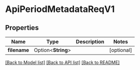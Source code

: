 # ApiPeriodMetadataReqV1

## Properties

Name | Type | Description | Notes
------------ | ------------- | ------------- | -------------
**filename** | Option<**String**> |  | [optional]

[[Back to Model list]](../README.md#documentation-for-models) [[Back to API list]](../README.md#documentation-for-api-endpoints) [[Back to README]](../README.md)


